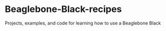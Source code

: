 Beaglebone-Black-recipes
========================

Projects, examples, and code for learning how to use a Beaglebone Black
